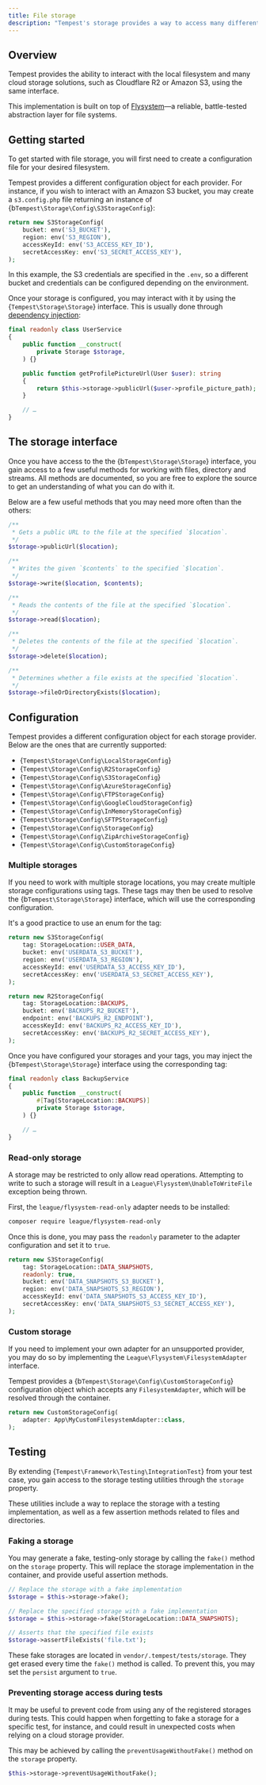 ```yaml
---
title: File storage
description: "Tempest's storage provides a way to access many different types of filesystems, such as the local filesystem, Amazon S3, Cloudflare R2 or even an FTP server."
---
```


## Overview

Tempest provides the ability to interact with the local filesystem and many cloud storage solutions, such as Cloudflare R2 or Amazon S3, using the same interface.

This implementation is built on top of [Flysystem](https://github.com/thephpleague/flysystem)—a reliable, battle-tested abstraction layer for file systems.

## Getting started

To get started with file storage, you will first need to create a configuration file for your desired filesystem.

Tempest provides a different configuration object for each provider. For instance, if you wish to interact with an Amazon S3 bucket, you may create a `s3.config.php` file returning an instance of {b`Tempest\Storage\Config\S3StorageConfig`}:

```php src/s3.config.php
return new S3StorageConfig(
    bucket: env('S3_BUCKET'),
    region: env('S3_REGION'),
    accessKeyId: env('S3_ACCESS_KEY_ID'),
    secretAccessKey: env('S3_SECRET_ACCESS_KEY'),
);
```

In this example, the S3 credentials are specified in the `.env`, so a different bucket and credentials can be configured depending on the environment.

Once your storage is configured, you may interact with it by using the {`Tempest\Storage\Storage`} interface. This is usually done through [dependency injection](../1-essentials/05-container.md#injecting-dependencies):

```php src/UserService.php
final readonly class UserService
{
    public function __construct(
        private Storage $storage,
    ) {}

    public function getProfilePictureUrl(User $user): string
    {
        return $this->storage->publicUrl($user->profile_picture_path);
    }

    // …
}
```

## The storage interface

Once you have access to the the {b`Tempest\Storage\Storage`} interface, you gain access to a few useful methods for working with files, directory and streams. All methods are documented, so you are free to explore the source to get an understanding of what you can do with it.

Below are a few useful methods that you may need more often than the others:

```php
/**
 * Gets a public URL to the file at the specified `$location`.
 */
$storage->publicUrl($location);

/**
 * Writes the given `$contents` to the specified `$location`.
 */
$storage->write($location, $contents);

/**
 * Reads the contents of the file at the specified `$location`.
 */
$storage->read($location);

/**
 * Deletes the contents of the file at the specified `$location`.
 */
$storage->delete($location);

/**
 * Determines whether a file exists at the specified `$location`.
 */
$storage->fileOrDirectoryExists($location);
```

## Configuration

Tempest provides a different configuration object for each storage provider. Below are the ones that are currently supported:

- {`Tempest\Storage\Config\LocalStorageConfig`}
- {`Tempest\Storage\Config\R2StorageConfig`}
- {`Tempest\Storage\Config\S3StorageConfig`}
- {`Tempest\Storage\Config\AzureStorageConfig`}
- {`Tempest\Storage\Config\FTPStorageConfig`}
- {`Tempest\Storage\Config\GoogleCloudStorageConfig`}
- {`Tempest\Storage\Config\InMemoryStorageConfig`}
- {`Tempest\Storage\Config\SFTPStorageConfig`}
- {`Tempest\Storage\Config\StorageConfig`}
- {`Tempest\Storage\Config\ZipArchiveStorageConfig`}
- {`Tempest\Storage\Config\CustomStorageConfig`}

### Multiple storages

If you need to work with multiple storage locations, you may create multiple storage configurations using tags. These tags may then be used to resolve the {b`Tempest\Storage\Storage`} interface, which will use the corresponding configuration.

It's a good practice to use an enum for the tag:

```php src/userdata.storage.config.php
return new S3StorageConfig(
    tag: StorageLocation::USER_DATA,
    bucket: env('USERDATA_S3_BUCKET'),
    region: env('USERDATA_S3_REGION'),
    accessKeyId: env('USERDATA_S3_ACCESS_KEY_ID'),
    secretAccessKey: env('USERDATA_S3_SECRET_ACCESS_KEY'),
);
```

```php src/backup.storage.config.php
return new R2StorageConfig(
    tag: StorageLocation::BACKUPS,
    bucket: env('BACKUPS_R2_BUCKET'),
    endpoint: env('BACKUPS_R2_ENDPOINT'),
    accessKeyId: env('BACKUPS_R2_ACCESS_KEY_ID'),
    secretAccessKey: env('BACKUPS_R2_SECRET_ACCESS_KEY'),
);
```

Once you have configured your storages and your tags, you may inject the {b`Tempest\Storage\Storage`} interface using the corresponding tag:

```php src/BackupService.php
final readonly class BackupService
{
    public function __construct(
        #[Tag(StorageLocation::BACKUPS)]
        private Storage $storage,
    ) {}

    // …
}
```

### Read-only storage

A storage may be restricted to only allow read operations. Attempting to write to such a storage will result in a `League\Flysystem\UnableToWriteFile` exception being thrown.

First, the `league/flysystem-read-only` adapter needs to be installed:

```sh
composer require league/flysystem-read-only
```

Once this is done, you may pass the `readonly` parameter to the adapter configuration and set it to `true`.

```php src/data-snapshots.storage.config.php
return new S3StorageConfig(
    tag: StorageLocation::DATA_SNAPSHOTS,
    readonly: true,
    bucket: env('DATA_SNAPSHOTS_S3_BUCKET'),
    region: env('DATA_SNAPSHOTS_S3_REGION'),
    accessKeyId: env('DATA_SNAPSHOTS_S3_ACCESS_KEY_ID'),
    secretAccessKey: env('DATA_SNAPSHOTS_S3_SECRET_ACCESS_KEY'),
);
```

### Custom storage

If you need to implement your own adapter for an unsupported provider, you may do so by implementing the `League\Flysystem\FilesystemAdapter` interface.

Tempest provides a {b`Tempest\Storage\Config\CustomStorageConfig`} configuration object which accepts any `FilesystemAdapter`, which will be resolved through the container.

```php src/custom-storage.config.php
return new CustomStorageConfig(
    adapter: App\MyCustomFilesystemAdapter::class,
);
```

## Testing

By extending {`Tempest\Framework\Testing\IntegrationTest`} from your test case, you gain access to the storage testing utilities through the `storage` property.

These utilities include a way to replace the storage with a testing implementation, as well as a few assertion methods related to files and directories.

### Faking a storage

You may generate a fake, testing-only storage by calling the `fake()` method on the `storage` property. This will replace the storage implementation in the container, and provide useful assertion methods.

```php
// Replace the storage with a fake implementation
$storage = $this->storage->fake();

// Replace the specified storage with a fake implementation
$storage = $this->storage->fake(StorageLocation::DATA_SNAPSHOTS);

// Asserts that the specified file exists
$storage->assertFileExists('file.txt');
```

These fake storages are located in `vendor/.tempest/tests/storage`. They get erased every time the `fake()` method is called. To prevent this, you may set the `persist` argument to `true`.

### Preventing storage access during tests

It may be useful to prevent code from using any of the registered storages during tests. This could happen when forgetting to fake a storage for a specific test, for instance, and could result in unexpected costs when relying on a cloud storage provider.

This may be achieved by calling the `preventUsageWithoutFake()` method on the `storage` property.

```php tests/MyServiceTest.php
$this->storage->preventUsageWithoutFake();
```

